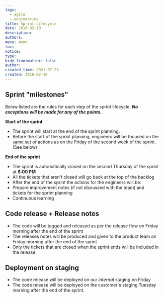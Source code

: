 ```yaml
---
tags:
  - agile
  - engineering
title: Sprint Lifecycle
date: 2016-02-10
description: 
authors: 
menu: memo
toc: 
notice: 
type: 
hide_frontmatter: false
author: 
created_time: 2021-07-23
created: 2016-02-10
---
```


## **Sprint "milestones"**

Below listed are the rules for each step of the sprint lifecycle. ***No exceptions will be made for any of the points.***

**Start of the sprint**

* The sprint will start at the end of the sprint planning.
* Before the start of the sprint planning, engineers will be focused on the same set of actions as on the Friday of the second week of the sprint. (See below)

**End of the sprint**

* The sprint is automatically closed on the second Thursday of the sprint at **6:00 PM**
* All the tickets that aren't closed will go back at the top of the backlog
* After the end of the sprint the actions for the engineers will be:
* Prepare improvement notes (if not discussed with the team) and tickets for the sprint planning
* Continuous learning

## Code release + Release notes

* The code will be tagged and released as per the release flow on Friday morning after the end of the sprint
* The releases notes will be produced and given to the product team on Friday morning after the end of the sprint
* Only the tickets that are closed when the sprint ends will be included in the release

## Deployment on staging

* The code release will be deployed on our *internal* staging on Friday
* The code release will be deployed on the customer's staging Tuesday morning after the end of the sprint.